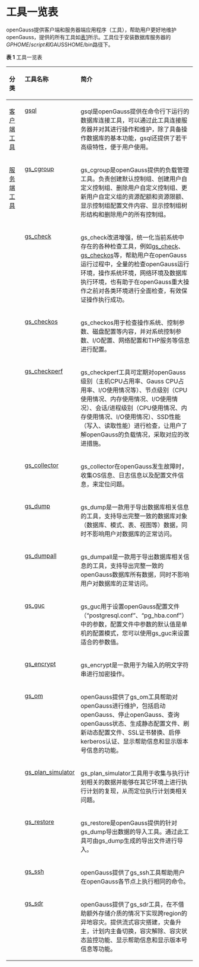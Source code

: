 # 工具一览表<a name="ZH-CN_TOPIC_0289899254"></a>

openGauss提供客户端和服务器端应用程序（工具），帮助用户更好地维护openGauss，提供的所有工具如[表1](#zh-cn_topic_0287276012_zh-cn_topic_0237152139_table11292939125111)所示。工具位于安装数据库服务器的$GPHOME/script和$GAUSSHOME/bin路径下。

**表 1**  工具一览表

<a name="zh-cn_topic_0287276012_zh-cn_topic_0237152139_table11292939125111"></a>
<table><thead align="left"><tr id="zh-cn_topic_0287276012_zh-cn_topic_0237152139_row11292239115117"><th class="cellrowborder" valign="top" width="15.290000000000001%" id="mcps1.2.4.1.1"><p id="zh-cn_topic_0287276012_zh-cn_topic_0237152139_p1729213925115"><a name="zh-cn_topic_0287276012_zh-cn_topic_0237152139_p1729213925115"></a><a name="zh-cn_topic_0287276012_zh-cn_topic_0237152139_p1729213925115"></a>分类</p>
</th>
<th class="cellrowborder" valign="top" width="18.61%" id="mcps1.2.4.1.2"><p id="zh-cn_topic_0287276012_zh-cn_topic_0237152139_p16292113925120"><a name="zh-cn_topic_0287276012_zh-cn_topic_0237152139_p16292113925120"></a><a name="zh-cn_topic_0287276012_zh-cn_topic_0237152139_p16292113925120"></a>工具名称</p>
</th>
<th class="cellrowborder" valign="top" width="66.10000000000001%" id="mcps1.2.4.1.3"><p id="zh-cn_topic_0287276012_zh-cn_topic_0237152139_p1529263985118"><a name="zh-cn_topic_0287276012_zh-cn_topic_0237152139_p1529263985118"></a><a name="zh-cn_topic_0287276012_zh-cn_topic_0237152139_p1529263985118"></a>简介</p>
</th>
</tr>
</thead>
<tbody><tr id="zh-cn_topic_0287276012_zh-cn_topic_0237152139_row429233975110"><td class="cellrowborder" rowspan="1" valign="top" width="15.290000000000001%" headers="mcps1.2.4.1.1 "><p id="zh-cn_topic_0287276012_zh-cn_topic_0237152139_p1629218390514"><a name="zh-cn_topic_0287276012_zh-cn_topic_0237152139_p1629218390514"></a><a name="zh-cn_topic_0287276012_zh-cn_topic_0237152139_p1629218390514"></a><a href="客户端工具.md">客户端工具</a></p>
</td>
<td class="cellrowborder" valign="top" width="18.61%" headers="mcps1.2.4.1.2 "><p id="zh-cn_topic_0287276012_zh-cn_topic_0237152139_p11292103955117"><a name="zh-cn_topic_0287276012_zh-cn_topic_0237152139_p11292103955117"></a><a name="zh-cn_topic_0287276012_zh-cn_topic_0237152139_p11292103955117"></a><a href="客户端工具.md">gsql</a></p>
</td>
<td class="cellrowborder" valign="top" width="66.10000000000001%" headers="mcps1.2.4.1.3 "><p id="zh-cn_topic_0287276012_zh-cn_topic_0237152139_zh-cn_topic_0059778199_p168688291226"><a name="zh-cn_topic_0287276012_zh-cn_topic_0237152139_zh-cn_topic_0059778199_p168688291226"></a><a name="zh-cn_topic_0287276012_zh-cn_topic_0237152139_zh-cn_topic_0059778199_p168688291226"></a>gsql是openGauss提供在命令行下运行的数据库连接工具，可以通过此工具连接服务器并对其进行操作和维护，除了具备操作数据库的基本功能，gsql还提供了若干高级特性，便于用户使用。</p>
</td>
</tr>
<tr id="row11852632175112"><td class="cellrowborder" rowspan="14" valign="top" width="15.290000000000001%" headers="mcps1.2.4.1.1 "><p id="zh-cn_topic_0287276012_p452655620107"><a name="zh-cn_topic_0287276012_p452655620107"></a><a name="zh-cn_topic_0287276012_p452655620107"></a><a href="服务端工具.md">服务端工具</a></p>
</td>
<td class="cellrowborder" valign="top" width="18.61%" headers="mcps1.2.4.1.2 "><p id="p1185315325511"><a name="p1185315325511"></a><a name="p1185315325511"></a><a href="gs_cgroup.md">gs_cgroup</a></p>
</td>
<td class="cellrowborder" valign="top" width="66.10000000000001%" headers="mcps1.2.4.1.3 "><p id="p78531232155117"><a name="p78531232155117"></a><a name="p78531232155117"></a>gs_cgroup是<span id="text1053225181018"><a name="text1053225181018"></a><a name="text1053225181018"></a>openGauss</span>提供的负载管理工具。负责创建默认控制组、创建用户自定义控制组、删除用户自定义控制组、更新用户自定义组的资源配额和资源限额、显示控制组配置文件内容、显示控制组树形结构和删除用户的所有控制组。</p>
</td>
</tr>
<tr id="zh-cn_topic_0287276012_row192408289361"><td class="cellrowborder" valign="top" headers="mcps1.2.4.1.1 "><p id="zh-cn_topic_0287276012_p829316397516"><a name="zh-cn_topic_0287276012_p829316397516"></a><a name="zh-cn_topic_0287276012_p829316397516"></a><a href="gs_check.md">gs_check</a></p>
</td>
<td class="cellrowborder" valign="top" headers="mcps1.2.4.1.2 "><p id="zh-cn_topic_0287276012_p524132815367"><a name="zh-cn_topic_0287276012_p524132815367"></a><a name="zh-cn_topic_0287276012_p524132815367"></a>gs_check改进增强，统一化当前系统中存在的各种检查工具，例如<a href="gs_check.md">gs_check</a>、<a href="gs_checkos.md">gs_checkos</a>等，帮助用户在openGauss运行过程中，全量的检查openGauss运行环境，操作系统环境，网络环境及数据库执行环境，也有助于在openGauss重大操作之前对各类环境进行全面检查，有效保证操作执行成功。</p>
</td>
</tr>
<tr id="zh-cn_topic_0287276012_row1423719911435"><td class="cellrowborder" valign="top" headers="mcps1.2.4.1.1 "><p id="zh-cn_topic_0287276012_p2023869194312"><a name="zh-cn_topic_0287276012_p2023869194312"></a><a name="zh-cn_topic_0287276012_p2023869194312"></a><a href="gs_checkos.md">gs_checkos</a></p>
</td>
<td class="cellrowborder" valign="top" headers="mcps1.2.4.1.2 "><p id="zh-cn_topic_0287276012_p19238299430"><a name="zh-cn_topic_0287276012_p19238299430"></a><a name="zh-cn_topic_0287276012_p19238299430"></a>gs_checkos用于检查操作系统、控制参数、磁盘配置等内容，并对系统控制参数、I/O配置、网络配置和THP服务等信息进行配置。</p>
</td>
</tr>
<tr id="zh-cn_topic_0287276012_row1632145311437"><td class="cellrowborder" valign="top" headers="mcps1.2.4.1.1 "><p id="zh-cn_topic_0287276012_p53345304316"><a name="zh-cn_topic_0287276012_p53345304316"></a><a name="zh-cn_topic_0287276012_p53345304316"></a><a href="gs_checkperf.md">gs_checkperf</a></p>
</td>
<td class="cellrowborder" valign="top" headers="mcps1.2.4.1.2 "><p id="zh-cn_topic_0287276012_p033145312431"><a name="zh-cn_topic_0287276012_p033145312431"></a><a name="zh-cn_topic_0287276012_p033145312431"></a>gs_checkperf工具可定期对openGauss级别（主机CPU占用率、Gauss CPU占用率、I/O使用情况等）、节点级别（CPU使用情况、内存使用情况、I/O使用情况）、会话/进程级别（CPU使用情况、内存使用情况、I/O使用情况）、SSD性能（写入、读取性能）进行检查，让用户了解openGauss的负载情况，采取对应的改进措施。</p>
</td>
</tr>
<tr id="zh-cn_topic_0287276012_zh-cn_topic_0237152139_row1254801426"><td class="cellrowborder" valign="top" headers="mcps1.2.4.1.1 "><p id="zh-cn_topic_0287276012_zh-cn_topic_0237152139_p8254160726"><a name="zh-cn_topic_0287276012_zh-cn_topic_0237152139_p8254160726"></a><a name="zh-cn_topic_0287276012_zh-cn_topic_0237152139_p8254160726"></a><a href="gs_collector.md">gs_collector</a></p>
</td>
<td class="cellrowborder" valign="top" headers="mcps1.2.4.1.2 "><p id="zh-cn_topic_0287276012_zh-cn_topic_0237152139_zh-cn_topic_0059778085_p12208556330"><a name="zh-cn_topic_0287276012_zh-cn_topic_0237152139_zh-cn_topic_0059778085_p12208556330"></a><a name="zh-cn_topic_0287276012_zh-cn_topic_0237152139_zh-cn_topic_0059778085_p12208556330"></a>gs_collector在openGauss发生故障时，收集OS信息、日志信息以及配置文件信息，来定位问题。</p>
</td>
</tr>
<tr id="zh-cn_topic_0287276012_zh-cn_topic_0237152139_row1624695820115"><td class="cellrowborder" valign="top" headers="mcps1.2.4.1.1 "><p id="zh-cn_topic_0287276012_zh-cn_topic_0237152139_p16246145815114"><a name="zh-cn_topic_0287276012_zh-cn_topic_0237152139_p16246145815114"></a><a name="zh-cn_topic_0287276012_zh-cn_topic_0237152139_p16246145815114"></a><a href="gs_dump.md">gs_dump</a></p>
</td>
<td class="cellrowborder" valign="top" headers="mcps1.2.4.1.2 "><p id="zh-cn_topic_0287276012_zh-cn_topic_0237152139_p589185483411"><a name="zh-cn_topic_0287276012_zh-cn_topic_0237152139_p589185483411"></a><a name="zh-cn_topic_0287276012_zh-cn_topic_0237152139_p589185483411"></a>gs_dump是一款用于导出数据库相关信息的工具，支持导出完整一致的数据库对象（数据库、模式、表、视图等）数据，同时不影响用户对数据库的正常访问。</p>
</td>
</tr>
<tr id="zh-cn_topic_0287276012_zh-cn_topic_0237152139_row54209567117"><td class="cellrowborder" valign="top" headers="mcps1.2.4.1.1 "><p id="zh-cn_topic_0287276012_zh-cn_topic_0237152139_p1942035618119"><a name="zh-cn_topic_0287276012_zh-cn_topic_0237152139_p1942035618119"></a><a name="zh-cn_topic_0287276012_zh-cn_topic_0237152139_p1942035618119"></a><a href="gs_dumpall.md">gs_dumpall</a></p>
</td>
<td class="cellrowborder" valign="top" headers="mcps1.2.4.1.2 "><p id="zh-cn_topic_0287276012_zh-cn_topic_0237152139_p14201756319"><a name="zh-cn_topic_0287276012_zh-cn_topic_0237152139_p14201756319"></a><a name="zh-cn_topic_0287276012_zh-cn_topic_0237152139_p14201756319"></a>gs_dumpall是一款用于导出数据库相关信息的工具，支持导出完整一致的<span id="zh-cn_topic_0287276012_text1078612577394"><a name="zh-cn_topic_0287276012_text1078612577394"></a><a name="zh-cn_topic_0287276012_text1078612577394"></a>openGauss</span>数据库所有数据，同时不影响用户对数据库的正常访问。</p>
</td>
</tr>
<tr id="zh-cn_topic_0287276012_zh-cn_topic_0237152139_row10597115214118"><td class="cellrowborder" valign="top" headers="mcps1.2.4.1.1 "><p id="zh-cn_topic_0287276012_zh-cn_topic_0237152139_p659712521716"><a name="zh-cn_topic_0287276012_zh-cn_topic_0237152139_p659712521716"></a><a name="zh-cn_topic_0287276012_zh-cn_topic_0237152139_p659712521716"></a><a href="gs_guc.md">gs_guc</a></p>
</td>
<td class="cellrowborder" valign="top" headers="mcps1.2.4.1.2 "><p id="zh-cn_topic_0287276012_zh-cn_topic_0237152139_p247413549146"><a name="zh-cn_topic_0287276012_zh-cn_topic_0237152139_p247413549146"></a><a name="zh-cn_topic_0287276012_zh-cn_topic_0237152139_p247413549146"></a>gs_guc用于设置openGauss配置文件（“postgresql.conf”、“pg_hba.conf”）中的参数，配置文件中参数的默认值是单机的配置模式，您可以使用gs_guc来设置适合的参数值。</p>
</td>
</tr>
<tr id="row960781113418"><td class="cellrowborder" valign="top" headers="mcps1.2.4.1.1 "><p id="p36071118341"><a name="p36071118341"></a><a name="p36071118341"></a><a href="gs_encrypt.md">gs_encrypt</a></p>
</td>
<td class="cellrowborder" valign="top" headers="mcps1.2.4.1.2 "><p id="p26072017340"><a name="p26072017340"></a><a name="p26072017340"></a>gs_encrypt是一款用于为输入的明文字符串进行加密操作。</p>
</td>
</tr>
<tr id="zh-cn_topic_0287276012_zh-cn_topic_0237152139_row119050238114"><td class="cellrowborder" valign="top" headers="mcps1.2.4.1.1 "><p id="zh-cn_topic_0287276012_zh-cn_topic_0237152139_p109051023213"><a name="zh-cn_topic_0287276012_zh-cn_topic_0237152139_p109051023213"></a><a name="zh-cn_topic_0287276012_zh-cn_topic_0237152139_p109051023213"></a><a href="gs_om.md">gs_om</a></p>
</td>
<td class="cellrowborder" valign="top" headers="mcps1.2.4.1.2 "><p id="zh-cn_topic_0287276012_zh-cn_topic_0237152139_zh-cn_topic_0059777902_p1551179172822"><a name="zh-cn_topic_0287276012_zh-cn_topic_0237152139_zh-cn_topic_0059777902_p1551179172822"></a><a name="zh-cn_topic_0287276012_zh-cn_topic_0237152139_zh-cn_topic_0059777902_p1551179172822"></a>openGauss提供了gs_om工具帮助对<span id="zh-cn_topic_0287276012_text10930359193913"><a name="zh-cn_topic_0287276012_text10930359193913"></a><a name="zh-cn_topic_0287276012_text10930359193913"></a>openGauss</span>进行维护，包括启动<span id="zh-cn_topic_0287276012_text2479224020"><a name="zh-cn_topic_0287276012_text2479224020"></a><a name="zh-cn_topic_0287276012_text2479224020"></a>openGauss</span>、停止<span id="zh-cn_topic_0287276012_text693012264017"><a name="zh-cn_topic_0287276012_text693012264017"></a><a name="zh-cn_topic_0287276012_text693012264017"></a>openGauss</span>、查询<span id="zh-cn_topic_0287276012_text181261849403"><a name="zh-cn_topic_0287276012_text181261849403"></a><a name="zh-cn_topic_0287276012_text181261849403"></a>openGauss</span>状态、生成静态配置文件、刷新动态配置文件、SSL证书替换、启停kerberos认证、显示帮助信息和显示版本号信息的功能。</p>
</td>
</tr>
<tr id="row2092033215505"><td class="cellrowborder" valign="top" headers="mcps1.2.4.1.1 "><p id="p17921232195015"><a name="p17921232195015"></a><a name="p17921232195015"></a><a href="gs_plan_simulator.md">gs_plan_simulator</a></p>
</td>
<td class="cellrowborder" valign="top" headers="mcps1.2.4.1.2 "><p id="p2470113320489"><a name="p2470113320489"></a><a name="p2470113320489"></a>gs_plan_simulator工具用于收集与执行计划相关的数据并能够在其它环境上进行执行计划的复现，从而定位执行计划类相关问题。</p>
</td>
</tr>
<tr id="zh-cn_topic_0287276012_zh-cn_topic_0237152139_row179461229712"><td class="cellrowborder" valign="top" headers="mcps1.2.4.1.1 "><p id="zh-cn_topic_0287276012_zh-cn_topic_0237152139_p13946142914116"><a name="zh-cn_topic_0287276012_zh-cn_topic_0237152139_p13946142914116"></a><a name="zh-cn_topic_0287276012_zh-cn_topic_0237152139_p13946142914116"></a><a href="gs_restore.md">gs_restore</a></p>
</td>
<td class="cellrowborder" valign="top" headers="mcps1.2.4.1.2 "><p id="zh-cn_topic_0287276012_zh-cn_topic_0237152139_zh-cn_topic_0059777561_p18915143673517"><a name="zh-cn_topic_0287276012_zh-cn_topic_0237152139_zh-cn_topic_0059777561_p18915143673517"></a><a name="zh-cn_topic_0287276012_zh-cn_topic_0237152139_zh-cn_topic_0059777561_p18915143673517"></a>gs_restore是openGauss提供的针对gs_dump导出数据的导入工具。通过此工具可由gs_dump生成的导出文件进行导入。</p>
</td>
</tr>
<tr id="zh-cn_topic_0287276012_row2099819566449"><td class="cellrowborder" valign="top" headers="mcps1.2.4.1.1 "><p id="zh-cn_topic_0287276012_p20998856154416"><a name="zh-cn_topic_0287276012_p20998856154416"></a><a name="zh-cn_topic_0287276012_p20998856154416"></a><a href="gs_ssh.md">gs_ssh</a></p>
</td>
<td class="cellrowborder" valign="top" headers="mcps1.2.4.1.2 "><p id="zh-cn_topic_0287276012_p11998556194411"><a name="zh-cn_topic_0287276012_p11998556194411"></a><a name="zh-cn_topic_0287276012_p11998556194411"></a>openGauss提供了gs_ssh工具帮助用户在openGauss各节点上执行相同的命令。</p>
</td>
</tr>
    </tr>
<tr id="row5469165019518"><td class="cellrowborder" valign="top" headers="mcps1.2.4.1.1 "><p id="p1447011501555"><a name="p1447011501555"></a><a name="p1447011501555"></a><a href="gs_sdr.md">gs_sdr</a></p>
</td>
<td class="cellrowborder" valign="top" headers="mcps1.2.4.1.2 "><p id="p6470150953"><a name="p6470150953"></a><a name="p6470150953"></a><span id="zh-cn_topic_0287275995_text1932176615"><a name="zh-cn_topic_0287275995_text1932176615"></a><a name="zh-cn_topic_0287275995_text1932176615"></a>openGauss</span><span id="ph0565084812"><a name="ph0565084812"></a><a name="ph0565084812"></a>提供了gs_sdr工具，在不借助额外存储介质的情况下实现跨region的异地容灾。提供流式容灾搭建，灾备升主，计划内主备切换，容灾解除、容灾状态监控功能、显示帮助信息和显示版本号信息等功能。</span></p>
</td>
</tr>
</tbody>
</table>




